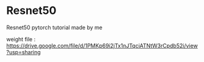 # Resnet50
Resnet50 pytorch tutorial made by me


weight file : https://drive.google.com/file/d/1PMKp69i2jTx1nJTqciATNtW3rCpdb52i/view?usp=sharing
